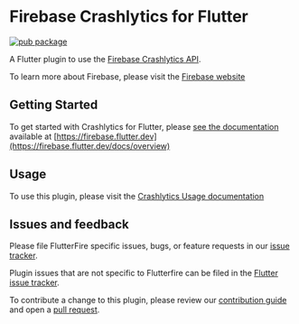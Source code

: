 # Firebase Crashlytics for Flutter

[![pub package](https://img.shields.io/pub/v/firebase_crashlytics.svg)](https://pub.dev/packages/firebase_crashlytics)

A Flutter plugin to use the [Firebase Crashlytics API](https://firebase.google.com/docs/crashlytics/).

To learn more about Firebase, please visit the [Firebase website](https://firebase.google.com/products/crashlytics)

## Getting Started

To get started with Crashlytics for Flutter, please [see the documentation](https://firebase.flutter.dev/docs/crashlytics/overview)
available at [https://firebase.flutter.dev](https://firebase.flutter.dev/docs/overview)

## Usage

To use this plugin, please visit the [Crashlytics Usage documentation](https://firebase.flutter.dev/docs/crashlytics/usage)

## Issues and feedback

Please file FlutterFire specific issues, bugs, or feature requests in our [issue tracker](https://github.com/FirebaseExtended/flutterfire/issues/new).

Plugin issues that are not specific to Flutterfire can be filed in the [Flutter issue tracker](https://github.com/flutter/flutter/issues/new).

To contribute a change to this plugin,
please review our [contribution guide](https://github.com/FirebaseExtended/flutterfire/blob/master/CONTRIBUTING.md)
and open a [pull request](https://github.com/FirebaseExtended/flutterfire/pulls).
